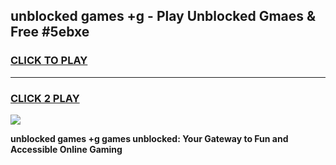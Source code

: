 
## unblocked games +g - Play Unblocked Gmaes & Free #5ebxe
<h3>
<a href="https://news.freeplayer.one?title=unblocked_games_+g&ref=03M">CLICK TO PLAY</a></h3>
<hr>

<h3>
<a href="https://news.freeplayer.one?title=unblocked_games_+g&ref=03M">CLICK 2 PLAY</a>
  
</h3>

<a href="https://news.freeplayer.one?title=unblocked_games_+g&ref=03M"><img src="https://clearcache.store/games.png"></a>


**unblocked games +g games unblocked: Your Gateway to Fun and Accessible Online Gaming**

